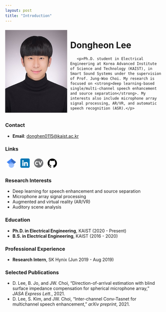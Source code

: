 ```yaml
---
layout: post
title: "Introduction"
---
```


<div style="display: flex; align-items: center;">
    <img src="fig/avatar2.jpg" alt="Dongheon Lee's Photo" width="200" height="267" style="float: left; margin-right: 10px;">

   <div>
       <h1>Dongheon Lee</h1>

       <p>Ph.D. student in Electrical Engineering at Korea Advanced Institute of Science and Technology (KAIST), in Smart Sound Systems under the supervision of Prof. Jung-Woo Choi. My research is focused on <strong>deep learning-based single/multi-channel speech enhancement and source separation</strong>. My interests also include microphone array signal processing, AR/VR, and automatic speech recognition (ASR).</p>
   </div>
</div>

<h3>Contact</h3>
<ul>
   <li><strong>Email</strong>: <a href="mailto:donghen0115@kaist.ac.kr">donghen0115@kaist.ac.kr</a></li>
</ul>

<h3>Links</h3>
<div align="left">
   <a href="https://scholar.google.com/citations?user=G4WfN5EAAAAJ&hl=ko&oi=ao" target="_blank" style="display: inline-block; margin: 5px;">
       <img src="fig/Google.png" alt="Google Scholar" width="30" height="30">
   </a>
   <a href="https://www.linkedin.com/in/dong-heon-lee-7563061a5/" target="_blank" style="display: inline-block; margin: 5px;">
       <img src="fig/Linkedin.png" alt="LinkedIn" width="30" height="30">
   </a>
   <a href="https://drive.google.com/file/d/1qCCSbyIyNOBe4z7dJp9DMqos0tDtVL0-/view" target="_blank" style="display: inline-block; margin: 5px;">
       <img src="fig/CV.png" alt="CV" width="30" height="30">
   </a>
   <a href="https://github.com/donghoney0416" target="_blank" style="display: inline-block; margin: 5px;">
       <img src="fig/Github.png" alt="GitHub" width="30" height="30">
   </a>
</div>

<h3>Research Interests</h3>
<ul>
    <li>Deep learning for speech enhancement and source separation</li>
    <li>Microphone array signal processing</li>
    <li>Augmented and virtual reality (AR/VR)</li>
    <li>Auditory scene analysis</li>
</ul>

<h3>Education</h3>
<ul>
   <li><strong>Ph.D. in Electrical Engineering</strong>, KAIST (2020 - Present)</li>
   <li><strong>B.S. in Electrical Engineering</strong>, KAIST (2016 - 2020)</li>
</ul>

<h3>Professional Experience</h3>
<ul>
    <li><strong>Research Intern</strong>, SK Hynix (Jun 2019 - Aug 2019)</li>
</ul>

<h3>Selected Publications</h3>
<ul>
    <li>D. Lee, B. Jo, and JW. Choi, “Direction-of-arrival estimation with blind surface impedance compensation for spherical microphone array,” <em>JASA Express Lett.</em>, 2021.</li>
    <li>D. Lee, S. Kim, and JW. Choi, “Inter-channel Conv-Tasnet for multichannel speech enhancement,” <em>arXiv preprint</em>, 2021.</li>
</ul>
